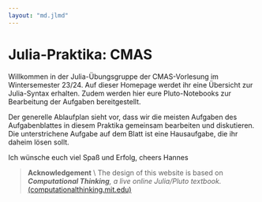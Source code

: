 ```yaml
---
layout: "md.jlmd"
---
```


# Julia-Praktika: CMAS

Willkommen in der Julia-Übungsgruppe der CMAS-Vorlesung im Wintersemester 23/24. Auf dieser Homepage werdet ihr eine Übersicht
zur Julia-Syntax erhalten. Zudem werden hier eure Pluto-Notebooks zur Bearbeitung der Aufgaben bereitgestellt.

Der generelle Ablaufplan sieht vor, dass wir die meisten Aufgaben des Aufgabenblattes in diesem Praktika gemeinsam bearbeiten und diskutieren. Die unterstrichene Aufgabe auf dem Blatt ist eine Hausaufgabe, die ihr daheim lösen sollt.

Ich wünsche euch viel Spaß und Erfolg,
cheers Hannes

> **Acknowledgement** \\
> The design of this website is based on _**Computational Thinking**, a live online Julia/Pluto textbook._ [(computationalthinking.mit.edu)](https://computationalthinking.mit.edu)

